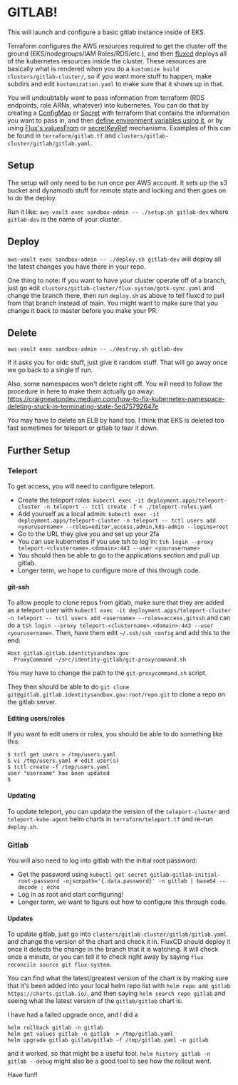 # GITLAB!

This will launch and configure a basic gitlab instance inside of EKS.

Terraform configures the AWS resources required to get the cluster off
the ground (EKS/nodegroups/IAM Roles/RDS/etc.), and then
[fluxcd](https://toolkit.fluxcd.io/) deploys all of the kubernetes
resources inside the cluster.  These resources are basically what is
rendered when you do a `kustomize build clusters/gitlab-cluster/`,
so if you want more stuff to happen, make subdirs and edit `kustomization.yaml`
to make sure that it shows up in that.

You will undoubtably want to pass information from terraform (RDS endpoints,
role ARNs, whatever) into kubernetes.  You can do that by creating a
[ConfigMap](https://registry.terraform.io/providers/hashicorp/kubernetes/latest/docs/resources/config_map)
or [Secret](https://registry.terraform.io/providers/hashicorp/kubernetes/latest/docs/resources/secret)
with terraform that contains the information you want to pass in,
and then [define environment variables using it](https://kubernetes.io/docs/tasks/configure-pod-container/configure-pod-configmap/#define-container-environment-variables-using-configmap-data),
or by using [Flux's valuesFrom](https://docs.fluxcd.io/projects/helm-operator/en/stable/helmrelease-guide/values/#config-maps)
or [secretKeyRef](https://docs.fluxcd.io/projects/helm-operator/en/stable/helmrelease-guide/values/#secrets)
mechanisms.  Examples of this can be found in `terraform/gitlab.tf` and
`clusters/gitlab-cluster/gitlab/gitlab.yaml`.

## Setup

The setup will only need to be run once per AWS account.  It sets up the s3 bucket
and dynamodb stuff for remote state and locking and then goes on to do the deploy.

Run it like: `aws-vault exec sandbox-admin -- ./setup.sh gitlab-dev` where
`gitlab-dev` is the name of your cluster.

## Deploy

`aws-vault exec sandbox-admin -- ./deploy.sh gitlab-dev` will deploy all the
latest changes you have there in your repo.

One thing to note:  If you want to have your cluster operate off of a
branch, just go edit `clusters/gitlab-cluster/flux-system/gotk-sync.yaml` and
change the branch there, then run `deploy.sh` as above to tell fluxcd
to pull from that branch instead of main.  You might want to make sure that
you change it back to master before you make your PR.

## Delete

`aws-vault exec sandbox-admin -- ./destroy.sh gitlab-dev`

If it asks you for oidc stuff, just give it random stuff.
That will go away once we go back to a single tf run.

Also, some namespaces won't delete right off.  You will need to
follow the procedure in here to make them actually go away:
https://craignewtondev.medium.com/how-to-fix-kubernetes-namespace-deleting-stuck-in-terminating-state-5ed75792647e

You may have to delete an ELB by hand too.  I think that EKS is deleted too
fast sometimes for teleport or gitlab to tear it down.

## Further Setup

### Teleport
To get access, you will need to configure teleport.
- Create the teleport roles: `kubectl exec -it deployment.apps/teleport-cluster -n teleport -- tctl create -f < ./teleport-roles.yaml`
- Add yourself as a local admin: `kubectl exec -it deployment.apps/teleport-cluster -n teleport -- tctl users add <yourusername> --roles=editor,access,admin,k8s-admin --logins=root`
- Go to the URL they give you and set up your 2fa
- You can use kubernetes if you use tsh to log in: `tsh login --proxy teleport-<clustername>.<domain>:443 --user <yourusername>`
- You should then be able to go to the applications section and pull up gitlab.
- Longer term, we hope to configure more of this through code.

#### git-ssh
To allow people to clone repos from gitlab, make sure that they
are added as a teleport user with `kubectl exec -it deployment.apps/teleport-cluster -n teleport -- tctl users add <username> --roles=access,gitssh` and can do a `tsh login --proxy teleport-<clustername>.<domain>:443 --user <yourusername>`.  Then, have them edit `~/.ssh/ssh_config` and add this
to the end:
```
Host gitlab.gitlab.identitysandbox.gov
  ProxyCommand ~/src/identity-gitlab/git-proxycommand.sh
```
You may have to change the path to the `git-proxycommand.sh` script.

They then should be able to do `git clone git@gitlab.gitlab.identitysandbox.gov:root/repo.git`
to clone a repo on the gitlab server.

#### Editing users/roles

If you want to edit users or roles, you should be able to do something like this:
```
$ tctl get users > /tmp/users.yaml
$ vi /tmp/users.yaml # edit user(s)
$ tctl create -f /tmp/users.yaml
user "username" has been updated
$ 
```

#### Updating
To update teleport, you can update the version of the `teleport-cluster` and
`teleport-kube-agent` helm charts in `terraform/teleport.tf` and re-run
`deploy.sh`.


### Gitlab
You will also need to log into gitlab with the initial root password:
- Get the password using `kubectl get secret gitlab-gitlab-initial-root-password -ojsonpath='{.data.password}' -n gitlab | base64 --decode ; echo`
- Log in as root and start configuring!
- Longer term, we want to figure out how to configure this through code.

#### Updates
To update gitlab, just go into `clusters/gitlab-cluster/gitlab/gitlab.yaml` and
change the version of the chart and check it in.  FluxCD should deploy it once it
detects the change in the branch that it is watching.  It will check once a minute,
or you can tell it to check right away by saying
`flux reconcile source git flux-system`.

You can find what the latest/greatest version of
the chart is by making sure that it's been added into your local helm repo list
with `helm repo add gitlab https://charts.gitlab.io/`, and then saying
`helm search repo gitlab` and seeing what the latest version of the `gitlab/gitlab`
chart is.

I have had a failed upgrade once, and I did a
```
helm rollback gitlab -n gitlab
helm get values gitlab -n gitlab  > /tmp/gitlab.yaml
helm upgrade gitlab gitlab/gitlab -f /tmp/gitlab.yaml -n gitlab
```
and it worked, so that might be a useful tool.
`helm history gitlab -n gitlab --debug` might also be a good tool
to see how the rollout went.


Have fun!!
